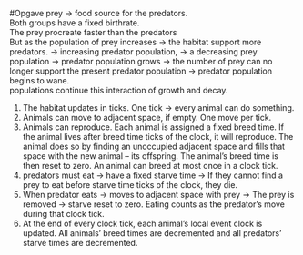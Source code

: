 #Opgave
prey -> food source for the predators.<br>
Both groups have a fixed birthrate.<br>
The prey procreate faster than the predators<br>
But as the population of prey increases -> the habitat support more predators. -> increasing predator population, -> a decreasing prey population -> predator population grows ->  the number of prey can no longer support the present predator population -> predator population begins to wane.<br>
populations continue this interaction of growth and decay.<br>

1. The habitat updates in ticks. One tick -> every animal can do something.
2. Animals can move to adjacent space, if empty. One move per tick.
3. Animals can reproduce. Each animal is assigned a fixed breed time. If the animal lives after breed time ticks of the clock, it will reproduce. The animal does so by finding an unoccupied adjacent space and fills that space with the new animal – its offspring. The animal’s breed time is then reset to zero. An animal can breed at most once in a clock tick.
4. predators must eat -> have a fixed starve time -> If they cannot find a prey to eat before starve time ticks of the clock, they die.
5. When predator eats -> moves to adjacent space with prey -> The prey is removed -> starve reset to zero. Eating counts as the predator’s move during that clock tick.
6. At the end of every clock tick, each animal’s local event clock is updated. All animals’ breed times are decremented and all predators’ starve times are decremented.
